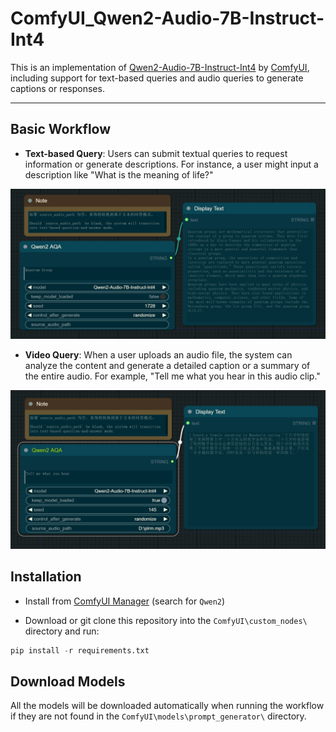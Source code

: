 # ComfyUI_Qwen2-Audio-7B-Instruct-Int4

This is an implementation of [Qwen2-Audio-7B-Instruct-Int4](https://github.com/QwenLM/Qwen2-Audio) by [ComfyUI](https://github.com/comfyanonymous/ComfyUI), including support for text-based queries and audio queries to generate captions or responses.

---

## Basic Workflow

- **Text-based Query**: Users can submit textual queries to request information or generate descriptions. For instance, a user might input a description like "What is the meaning of life?"

![Chat_with_text_workflow preview](examples/Chat_with_text_workflow.png)

- **Video Query**: When a user uploads an audio file, the system can analyze the content and generate a detailed caption or a summary of the entire audio. For example, "Tell me what you hear in this audio clip."

![Chat_with_audio_workflow preview](examples/Chat_with_audio_workflow.png)

## Installation

- Install from [ComfyUI Manager](https://github.com/ltdrdata/ComfyUI-Manager) (search for `Qwen2`)

- Download or git clone this repository into the `ComfyUI\custom_nodes\` directory and run:

```python
pip install -r requirements.txt
```

## Download Models

All the models will be downloaded automatically when running the workflow if they are not found in the `ComfyUI\models\prompt_generator\` directory.
